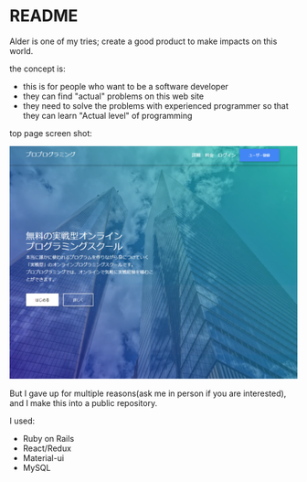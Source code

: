 # README

Alder is one of my tries; create a good product to make impacts on this world.

the concept is:

- this is for people who want to be a software developer
- they can find "actual" problems on this web site
- they need to solve the problems with experienced programmer so that they can learn "Actual level" of programming

top page screen shot:

![proprogramming](screenshots/proprogramming-top.PNG)

But I gave up for multiple reasons(ask me in person if you are interested), and I make this into a public repository.

I used:

- Ruby on Rails
- React/Redux
- Material-ui
- MySQL

